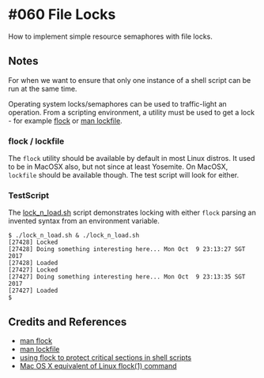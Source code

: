 # #060 File Locks

How to implement simple resource semaphores with file locks.

## Notes

For when we want to ensure that only one instance of a shell script can be run at the same time.

Operating system locks/semaphores can be used to traffic-light an operation.
From a scripting environment, a utility must be used to get a lock - for example
[flock](https://linux.die.net/man/1/flock)
or [man lockfile](https://linux.die.net/man/1/lockfile).

### flock / lockfile

The `flock` utility should be available by default in most Linux distros.
It used to be in MacOSX also, but not since at least Yosemite.
On MacOSX, `lockfile` should be available though. The test script will look for either.

### TestScript

The [lock_n_load.sh](./lock_n_load.sh) script demonstrates locking with either `flock`
parsing an invented syntax from an environment variable.

```
$ ./lock_n_load.sh & ./lock_n_load.sh
[27428] Locked
[27428] Doing something interesting here... Mon Oct  9 23:13:27 SGT 2017
[27428] Loaded
[27427] Locked
[27427] Doing something interesting here... Mon Oct  9 23:13:35 SGT 2017
[27427] Loaded
$
```

## Credits and References
* [man flock](https://linux.die.net/man/1/flock)
* [man lockfile](https://linux.die.net/man/1/lockfile)
* [using flock to protect critical sections in shell scripts  ](http://jdimpson.livejournal.com/5685.html)
* [Mac OS X equivalent of Linux flock(1) command](https://stackoverflow.com/questions/10526651/mac-os-x-equivalent-of-linux-flock1-command)
